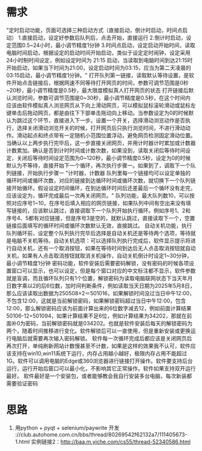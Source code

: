 
# 需求
"定时启动功能，页面可选择三种启动方式（直接启动，倒计时启动，时间点启动）
1.直接启动，设定好参数后队列后，点击开始，直接运行
2.倒计时启动，设定范围0.5~24小时，最小调节精度1分钟
3.时间点启动，设定启动开始时间，读取电脑时间启动，根据设定的启动时间开始启动，类似于设定定时闹钟，设定采用24小时制时间设定，例如设定时间为  21:15  启动，当读取到电脑时间到达21:15时开始启动，如果当下时间为21:00，设定启动时间为03:15，应当为第二天凌晨的03:15启动，最小调节精度1分钟。"
打开队列第一链接，读取默认等待设置，是软件开始点击链接后，根据网速不同等待打开网页的时间，参数可调节范围是0秒~20秒，最小调节精度是0.5秒，最大限度模拟真人打开网页的状态
打开链接后默认浏览时间，参数可调节范围是0~30秒，最小调节精度是0.5秒，在这个时间内应该由软件模拟真人浏览网页从下向上滑动网页，可以模拟鼠标滚轮滑动或鼠标左键单击后拖动网页，都是由往下下部单击拖动向上移动。当参数设定为0的时候默认为跳过这个环节，直接进入下一步。设置一个开关，选择滑动浏览动作是否执行，选择关闭滑动浏览开关的时候，打开网页后只执行浏览时间，不进行滑动动作。滑动起点和终点带有一定随机小范围位置浮动，避免网页检测固定滑动位置。
当确认以上两步执行完毕后，这一步直接关闭网页，并用计时器计时累加或计数器计数累加。确认是否到计时时间或计数次数，如果没到，读取关闭后等待时间设定，关闭后等待时间设定范围为0~120秒，最小调节精度0.5秒，设定为0的时候默认为不等待，直接开始下一个循环，再次执行步骤一。如果到了，调取下一个队列链接，开始执行步骤一
"计时器，计数器
队列里每一个链接均可以设定单独的循环时间或循环次数，对应的链接到达循环时间或循环次数，就切换下一个队列链接开始循环。假设设定时间循环，在到达循环时间后还差最后一个循环没有走完，应该设定为，循环完成最后一次再关闭网页。"
队列功能，最大队列数10，可以按照对应序号1~10，在序号后填入相应的网页链接，如果队列中间有空出来没有填写链接的，应该默认跳过，直接调取下一个队列开始执行循环。例如序号1、2和序号4、5都有对应链接，但是序号3是空的，就默认跳过，直接读取下一个，空置链接后面填写的循环时间或循环次数默认无效，直接跳过。
自动关机功能，执行队列循环前，设定整个队列执行完毕后选择是自动关机还是等待两个选项，等待就是电脑不关机等待。自动关机选项：可以选择队列执行完成后，软件显示提示将进行自动关机，还有一个取消按钮，如果在等待时间到达后无人点击取消按钮就自动关机，如果有人点击取消按钮就取消关机操作，自动关机倒计时设定1~30分钟，最小调节精度1分钟
密码功能，软件安装后需要密码解锁，没有密码的时候各项设置窗口可以显示，也可以设定，但是每个窗口对应的中文标注都不显示，软件参数就是盲调，而且循环队列只有1个位置，解锁密码为读取电脑联网状态下当天年月日数字乘以2的后6位数，加时间判断条件，例如读取当天日期为2025年5月8日，那么应该读取出数据为250508×2＝501016，如果解锁时间没过当日中午12:00，不包含12:00，这就是当前解锁密码，如果解锁密码超过当日中午12:00，包含12:00，那么解锁密码应该为前面计算出来的6位数字减去12，例如前面计算结果50106-12=501094，如果计算结果不足6位，例如计算结果为34202，那就在前面补0为密码，当前解锁密码就是034202。也就是软件安装后每天的解锁密码为两个，随着时间推移进行变化。软件解锁后可以一直使用，但是重新安装或更换运行电脑后就需要再次输入密码解锁。
软件每一次循环完成后都应该是关闭网页后再次打开，单纯刷新网站计数慢甚至不计数，如果是这样的效果我不认可，软件应该支持在win10,win11系统下运行，内存占用越小越好，极限内存占用不能超过1G。软件可以调用电脑的Edge或360浏览器进行链接打开操作。软件要支持后台运行，运行开始后窗口可以最小化，不影响其它正常操作。软件如果支持双开运行最好。
软件最好是一个安装包，或者能够教会我自行安装多台电脑，每次新装都需要验证密码
# 思路
1. 用python + pyqt + selenium/paywrite 开发
://club.autohome.com.cn/bbs/thread/80269542f62132a7/111405673-1.html
实例链接2：http://baa.m.yiche.com/cs55/thread-52340586.html